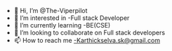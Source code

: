 - 👋 Hi, I’m @The-Viperpilot
- 👀 I’m interested in -Full stack Developer
- 🌱 I’m currently learning -BE(CSE)
- 💞️ I’m looking to collaborate on Full stack developers
- 📫 How to reach me -Karthickselva.sk@gmail.com

<!---
The-Viperpilot/The-Viperpilot is a ✨ special ✨ repository because its `README.md` (this file) appears on your GitHub profile.
You can click the Preview link to take a look at your changes.
--->
